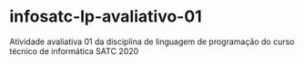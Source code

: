# infosatc-lp-avaliativo-01
Atividade  avaliativa  01 da disciplina de linguagem  de programação do curso técnico de informática SATC 2020
